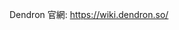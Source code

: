 

Dendron 官網: https://wiki.dendron.so/

<!-- ![[首次使用 Dendron 紀錄|drops.2021.1226-first-day#使用-dendron-紀錄:#*]] -->
<!-- <div class="portal-container">
<div class="portal-head">
<div class="portal-backlink">
<div class="portal-title">From <span class="portal-text-title">1226 使用 Dendron 紀錄</span></div>
<a href="/notes/DTeYpEuPv3KIHugUyqZPu" class="portal-arrow">Go to text <span class="right-arrow">→</span></a>
</div>
</div>
<div id="portal-parent-anchor" class="portal-parent" markdown="1">
<div class="portal-parent-fader-top"></div>
<div class="portal-parent-fader-bottom"></div><h2 id="使用-dendron-紀錄"><a aria-hidden="true" class="anchor-heading" href="#使用-dendron-紀錄"><svg aria-hidden="true" viewBox="0 0 16 16"><use xlink:href="#svg-link"></use></svg></a>使用 Dendron 紀錄</h2>
</div></div> -->
